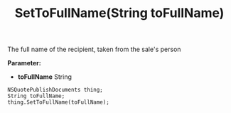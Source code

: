﻿---
uid: crmscript_ref_NSQuotePublishDocuments_SetToFullName
title: SetToFullName(String toFullName)
intellisense: NSQuotePublishDocuments.SetToFullName
keywords: NSQuotePublishDocuments, GetToFullName
so.topic: reference
---

The full name of the recipient, taken from the sale's person

**Parameter:** 
 - **toFullName** String

```crmscript
NSQuotePublishDocuments thing;
String toFullName;
thing.SetToFullName(toFullName);
```

